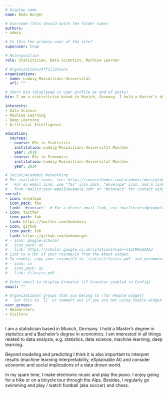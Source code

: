 ```yaml
---
# Display name
name: Bodo Burger

# Username (this should match the folder name)
authors:
- admin

# Is this the primary user of the site?
superuser: true

# Role/position
role: Statistician, Data Scientist, Machine Learner

# Organizations/Affiliations
organizations:
- name: Ludwig-Maximilians-Universität
  url: ""

# Short bio (displayed in user profile at end of posts)
bio: I am a statistician based in Munich, Germany. I hold a Master’s degree in statistics and a Bachelor’s degree in economics.

interests:
- Data Science
- Machine Learning
- Deep Learning
- Artificial Intelligence

education:
  courses:
  - course: MSc in Statistics
    institution: Ludwig-Maximilians-Universität München
    year: 2019
  - course: BSc in Economics
    institution: Ludwig-Maximilians-Universität München
    year: 2014

# Social/Academic Networking
# For available icons, see: https://sourcethemes.com/academic/docs/widgets/#icons
#   For an email link, use "fas" icon pack, "envelope" icon, and a link in the
#   form "mailto:your-email@example.com" or "#contact" for contact widget.
social:
- icon: envelope
  icon_pack: fas
  link: '#contact'  # For a direct email link, use "mailto:test@example.org".
- icon: twitter
  icon_pack: fab
  link: https://twitter.com/bododata
- icon: github
  icon_pack: fab
  link: https://github.com/bodoburger
# - icon: google-scholar
#   icon_pack: ai
#   link: https://scholar.google.co.uk/citations?user=sIwtMXoAAAAJ
# Link to a PDF of your resume/CV from the About widget.
# To enable, copy your resume/CV to `static/files/cv.pdf` and uncomment the lines below.
# - icon: cv
#   icon_pack: ai
#   link: files/cv.pdf

# Enter email to display Gravatar (if Gravatar enabled in Config)
email: ""

# Organizational groups that you belong to (for People widget)
#   Set this to `[]` or comment out if you are not using People widget.
user_groups:
- Researchers
- Visitors
---
```


I am a statistician based in Munich, Germany. I hold a Master’s degree in statistics and a Bachelor’s degree in economics. I am interested in all things related to data analysis, e.g. statistics, data science, machine learning, deep learning.

Beyond modeling and predicting I think it is also important to interpret results (machine learning interpretability, eXplainable AI) and consider economic and social implications of a data driven world.

In my spare time, I make electronic music and play the piano. I enjoy going for a hike or on a bicycle tour through the Alps. Besides, I regularly go swimming and play / watch football (aka soccer) and chess.
